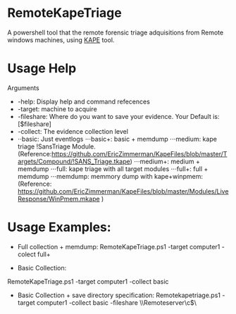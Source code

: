 # RemoteKapeTriage
A powershell tool that the remote forensic triage adquisitions from Remote windows machines, using [KAPE](https://www.kroll.com/en/insights/publications/cyber/kroll-artifact-parser-extractor-kape) tool.


# Usage Help
Arguments
* -help: Display help and command refecences
* -target: machine to acquire
* -fileshare: Where do you want to save your evidence. Your Default is: [$fileshare]
* -collect: The evidence collection level  
* ⋅⋅basic: Just eventlogs
⋅⋅⋅basic+: basic + memdump
⋅⋅⋅medium: kape triage !SansTriage Module. (Reference:https://github.com/EricZimmerman/KapeFiles/blob/master/Targets/Compound/!SANS_Triage.tkape)
⋅⋅⋅medium+: medium + memdump
⋅⋅⋅full: kape triage with all target modules
⋅⋅⋅full+: full + memdump
⋅⋅⋅memdump: memmory dump with kape+winpmem: (Reference: https://github.com/EricZimmerman/KapeFiles/blob/master/Modules/LiveResponse/WinPmem.mkape )

# Usage Examples:

* Full collection + memdump:
RemoteKapeTriage.ps1 -target computer1 -colect full+ 

* Basic Collection:

RemoteKapeTriage.ps1 -target computer1 -collect basic 

* Basic Collection + save directory specification:
Remotekapetriage.ps1 -target computer1 -collect basic -fileshare \\\Remoteserver\c$\ 

